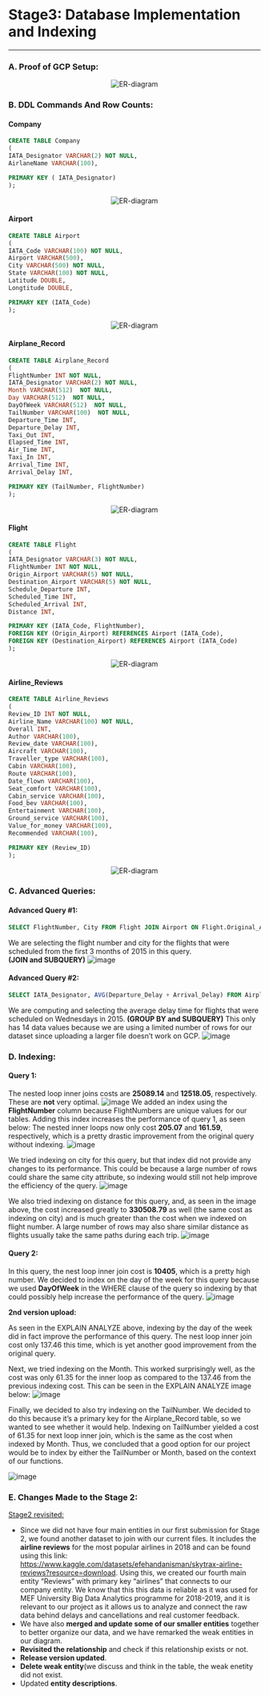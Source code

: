 
# Stage3: Database Implementation and Indexing
------------------------------------------

### A. Proof of GCP Setup:
<p align="center">
  <img src="https://github.com/ollill0823/103.UIUC_MS_CS-442-Database-Systems/blob/main/doc/Stage3_Database_Implementatio_and_Indexing/Image/Proof%20of%20GCP%20Setup.png" alt="ER-diagram"/>
</p>

### B. DDL Commands And Row Counts:
#### Company
``` sql
CREATE TABLE Company
(
IATA_Designator VARCHAR(2) NOT NULL, 
AirlaneName VARCHAR(100),

PRIMARY KEY ( IATA_Designator)
);
```
<p align="center">
  <img src="https://github.com/ollill0823/103.UIUC_MS_CS-442-Database-Systems/blob/main/doc/Stage3_Database_Implementatio_and_Indexing/Image/Company_count.png" alt="ER-diagram"/>
</p>

#### Airport
``` sql
CREATE TABLE Airport
(
IATA_Code VARCHAR(100) NOT NULL, 
Airport VARCHAR(500),
City VARCHAR(500) NOT NULL,
State VARCHAR(100) NOT NULL,
Latitude DOUBLE,
Longtitude DOUBLE,

PRIMARY KEY (IATA_Code)
);
```
<p align="center">
  <img src="https://github.com/ollill0823/103.UIUC_MS_CS-442-Database-Systems/blob/main/doc/Stage3_Database_Implementatio_and_Indexing/Image/Airport_count.png" alt="ER-diagram"/>
</p>

#### Airplane_Record
``` sql
CREATE TABLE Airplane_Record
(
FlightNumber INT NOT NULL,
IATA_Designator VARCHAR(2) NOT NULL, 
Month VARCHAR(512)  NOT NULL, 
Day VARCHAR(512)  NOT NULL, 
DayOfWeek VARCHAR(512)  NOT NULL, 
TailNumber VARCHAR(100)  NOT NULL,
Departure_Time INT, 
Departure_Delay INT, 
Taxi_Out INT, 
Elapsed_Time INT,
Air_Time INT, 
Taxi_In INT,
Arrival_Time INT, 
Arrival_Delay INT, 

PRIMARY KEY (TailNumber, FlightNumber)
);
```
<p align="center">
  <img src="https://github.com/ollill0823/103.UIUC_MS_CS-442-Database-Systems/blob/main/doc/Stage3_Database_Implementatio_and_Indexing/Image/Airplane_Records_count.png" alt="ER-diagram"/>
</p>


#### Flight
``` sql
CREATE TABLE Flight
(
IATA_Designator VARCHAR(3) NOT NULL, 
FlightNumber INT NOT NULL,
Origin_Airport VARCHAR(5) NOT NULL,
Destination_Airport VARCHAR(5) NOT NULL,
Schedule_Departure INT, 
Scheduled_Time INT, 
Scheduled_Arrival INT, 
Distance INT,

PRIMARY KEY (IATA_Code, FlightNumber),
FOREIGN KEY (Origin_Airport) REFERENCES Airport (IATA_Code),
FOREIGN KEY (Destination_Airport) REFERENCES Airport (IATA_Code)
);
```

<p align="center">
  <img src="https://github.com/ollill0823/103.UIUC_MS_CS-442-Database-Systems/blob/main/doc/Stage3_Database_Implementatio_and_Indexing/Image/Flight_count.png" alt="ER-diagram"/>
</p>

#### Airline_Reviews
``` sql
CREATE TABLE Airline_Reviews
(
Review_ID INT NOT NULL,
Airline_Name VARCHAR(100) NOT NULL,
Overall INT,
Author VARCHAR(100),
Review_date VARCHAR(100),
Aircraft VARCHAR(100),
Traveller_type VARCHAR(100),
Cabin VARCHAR(100),
Route VARCHAR(100),
Date_flown VARCHAR(100),
Seat_comfort VARCHAR(100),
Cabin_service VARCHAR(100),  
Food_bev VARCHAR(100),
Entertainment VARCHAR(100),
Ground_service VARCHAR(100),
Value_for_money VARCHAR(100),
Recommended VARCHAR(100),

PRIMARY KEY (Review_ID)
);
```
<p align="center">
  <img src="https://github.com/ollill0823/103.UIUC_MS_CS-442-Database-Systems/blob/main/doc/Stage3_Database_Implementatio_and_Indexing/Image/Airplane_Reviews_count.png" alt="ER-diagram"/>
</p>

### C. Advanced Queries:
#### Advanced Query #1:

``` sql
SELECT FlightNumber, City FROM Flight JOIN Airport ON Flight.Original_Airport = Airport.IATA_Code WHERE FlightNumber IN (SELECT FlightNumber FROM Airplane_Record WHERE 1 <= Month and Month <=3);
``` 

We are selecting the flight number and city for the flights that were scheduled from the first 3 months of 2015 in this query.   
**(JOIN and SUBQUERY)**
![image](https://user-images.githubusercontent.com/97086822/224241311-036ba55d-6e70-4c32-9ed6-afae0e25c48f.png)

#### Advanced Query #2:
``` sql
SELECT IATA_Designator, AVG(Departure_Delay + Arrival_Delay) FROM Airplane_Record WHERE DayOfWeek IN (SELECT DayofWeek FROM Airplane_Record WHERE DayOfWeek = 4) GROUP BY IATA_Designator;
``` 
We are computing and selecting the average delay time for flights that were scheduled on Wednesdays in 2015. **(GROUP BY and SUBQUERY)**
This only has 14 data values because we are using a limited number of rows for our dataset since uploading a larger file doesn’t work on GCP.
![image](https://user-images.githubusercontent.com/97086822/224241547-8dfecf81-82e5-46f8-bd63-72027ade28fd.png)


### D. Indexing:
#### Query 1:
The nested loop inner joins costs are **25089.14** and **12518.05**, respectively. These are **not** very optimal.
![image](https://github.com/ollill0823/103.UIUC_MS_CS-442-Database-Systems/blob/main/doc/Stage3_Database_Implementatio_and_Indexing/Image/Query1-1.png)
We added an index using the **FlightNumber** column because FlightNumbers are unique values for our tables. Adding this index increases the performance of query 1, as seen below:
The nested inner loops now only cost **205.07** and **161.59**, respectively, which is a pretty drastic improvement from the original query without indexing.
![image](https://github.com/ollill0823/103.UIUC_MS_CS-442-Database-Systems/blob/main/doc/Stage3_Database_Implementatio_and_Indexing/Image/Query1-2.png)

We tried indexing on city for this query, but that index did not provide any changes to its performance. This could be because a large number of rows could share the same city attribute, so indexing would still not help improve the efficiency of the query.
![image](https://github.com/ollill0823/103.UIUC_MS_CS-442-Database-Systems/blob/main/doc/Stage3_Database_Implementatio_and_Indexing/Image/Query1-3.png)

We also tried indexing on distance for this query, and, as seen in the image above, the cost increased greatly to **330508.79** as well (the same cost as indexing on city) and is much greater than the cost when we indexed on flight number. A large number of rows may also share similar distance as flights usually take the same paths during each trip. 
![image](https://github.com/ollill0823/103.UIUC_MS_CS-442-Database-Systems/blob/main/doc/Stage3_Database_Implementatio_and_Indexing/Image/Query1-4.png)

#### Query 2:

In this query, the nest loop inner join cost is **10405**, which is a pretty high number.
We decided to index on the day of the week for this query because we used **DayOfWeek** in the WHERE clause of the query so indexing by that could possibly help increase the performance of the query.
![image](https://github.com/ollill0823/103.UIUC_MS_CS-442-Database-Systems/blob/main/doc/Stage3_Database_Implementatio_and_Indexing/Image/Query2-1.png)


**2nd version upload:**

As seen in the EXPLAIN ANALYZE above, indexing by the day of the week did in fact improve the performance of this query. The nest loop inner join cost only 137.46 this time, which is yet another good improvement from the original query.


Next, we tried indexing on the Month. This worked surprisingly well, as the cost was only 61.35 for the inner loop as compared to the 137.46 from the previous indexing cost. This can be seen in the EXPLAIN ANALYZE image below:
![image](https://github.com/ollill0823/103.UIUC_MS_CS-442-Database-Systems/blob/main/doc/Stage3_Database_Implementatio_and_Indexing/Image/Query2-2.png)


Finally, we decided to also try indexing on the TailNumber. We decided to do this because it’s a primary key for the Airplane_Record table, so we wanted to see whether it would help. Indexing on TailNumber yielded a cost of 61.35 for next loop inner join, which is the same as the cost when indexed by Month. Thus, we concluded that a good option for our project would be to index by either the TailNumber or Month, based on the context of our functions.

![image](https://github.com/ollill0823/103.UIUC_MS_CS-442-Database-Systems/blob/main/doc/Stage3_Database_Implementatio_and_Indexing/Image/Query2-3.png)


### E. Changes Made to the Stage 2:
[Stage2 revisited:](https://github.com/ollill0823/103.UIUC_MS_CS-442-Database-Systems/tree/main/doc/Stage2_Conceptual_and_Logical_Database_Design)
*	Since we did not have four main entities in our first submission for Stage 2, we found another dataset to join with our current files. It includes the **airline reviews** for the most popular airlines in 2018 and can be found using this link: https://www.kaggle.com/datasets/efehandanisman/skytrax-airline-reviews?resource=download. Using this, we created our fourth main entity “Reviews” with primary key “airlines” that connects to our company entity. We know that this this data is reliable as it was used for MEF University Big Data Analytics programme for 2018-2019, and it is relevant to our project as it allows us to analyze and connect the raw data behind delays and cancellations and real customer feedback. 
*	We have also **merged and update some of our smaller entities** together to better organize our data, and we have remarked the weak entities in our diagram. 
*	**Revisited the relationship** and check if this relationship exists or not.
*	**Release version updated**.
*	**Delete weak entity**(we discuss and think in the table, the weak enetity did not exist.
*	Updated **entity descriptions**.




